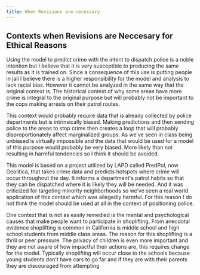 ```yaml
---
title: When Revisions are necessary
---
```


## Contexts when Revisions are Neccesary for Ethical Reasons

Using the model to predict crime with the intent to dispatch police is a noble intention but I believe that it is very susceptible to producing the same results as it is trained on. Since a consequence of this use is putting people in jail I believe there is a higher responsibility for the model and analysis to lack racial bias. However it cannot be analyzed in the same way that the original context is. The historical context of why some areas have more crime is integral to the original purpose but will probably not be important to the cops making arrests on their patrol routes. 

This context would probably require data that is already collected by police departments but is intrinsically biased. Making predictions and then sending police to the areas to stop crime then creates a loop that will probably disproportionately affect marginalized groups. As we’ve seen in class being unbiased is virtually impossible and the data that would be used for a model of this purpose would probably be very biased. More likely than not resulting in harmful tendencies so I think it should be avoided. 

 This model is based on a project utilized by LAPD called PredPol, now Geolitica, that takes crime data and predicts hotspots where crime will occur throughout the day. It informs a department's patrol habits so that they can be dispatched where it is likely they will be needed. And it was criticized for targeting minority neighborhoods so we’ve seen a real world application of this context which was allegedly harmful. For this reason I do not think the model should be used at all in the context of positioning police.

One context that is not as easily remedied is the mental and psychological causes that make people want to participate in shoplifting. From anecdotal evidence shoplifting is common in California is middle school and high school students from middle class areas. The reason for this shoplifting is a thrill or peer pressure. The privacy of children is even more important and they are not aware of how impactful their actions are, this requires change for the model. Typically shoplifting will occur close to the schools because young students don’t have cars to go far and if they are with their parents they are discouraged from attempting 
